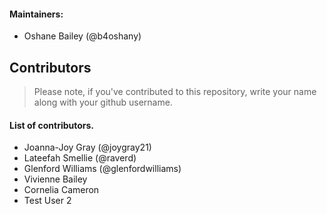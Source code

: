 #### Maintainers:

- Oshane Bailey (@b4oshany)

## Contributors

> Please note, if you've contributed to this repository, write your name along with your github username.


#### List of contributors.

- Joanna-Joy Gray  (@joygray21)
- Lateefah Smellie (@raverd)
- Glenford Williams (@glenfordwilliams)
- Vivienne Bailey
- Cornelia Cameron
- Test User 2
